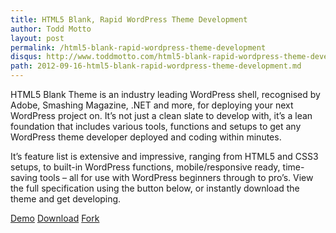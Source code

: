 ```yaml
---
title: HTML5 Blank, Rapid WordPress Theme Development
author: Todd Motto
layout: post
permalink: /html5-blank-rapid-wordpress-theme-development
disqus: http://www.toddmotto.com/html5-blank-rapid-wordpress-theme-development
path: 2012-09-16-html5-blank-rapid-wordpress-theme-development.md
---
```


HTML5 Blank Theme is an industry leading WordPress shell, recognised by Adobe, Smashing Magazine, .NET and more, for deploying your next WordPress project on. It’s not just a clean slate to develop with, it’s a lean foundation that includes various tools, functions and setups to get any WordPress theme developer deployed and coding within minutes.

It’s feature list is extensive and impressive, ranging from HTML5 and CSS3 setups, to built-in WordPress functions, mobile/responsive ready, time-saving tools – all for use with WordPress beginners through to pro’s. View the full specification using the button below, or instantly download the theme and get developing.

<div class="download-box">
  <a href="//demo.html5blank.com" onclick="_gaq.push(['_trackEvent', 'Click', 'Demo HTML5 Blank', 'HTML5 Blank Demo']);">Demo</a>
  <a href="//github.com/toddmotto/html5blank/archive/master.zip" onclick="_gaq.push(['_trackEvent', 'Click', 'Download HTML5 Blank', 'HTML5 Blank Download']);">Download</a>
  <a href="//github.com/toddmotto/html5blank" onclick="_gaq.push(['_trackEvent', 'Click', 'Fork HTML5 Blank', 'HTML5 Blank Fork']);">Fork</a>
</div>
